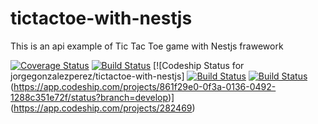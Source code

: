 # tictactoe-with-nestjs

This is an api example of Tic Tac Toe game with Nestjs frawework

[![Coverage Status](https://coveralls.io/repos/github/jorgegonzalezperez/tictactoe-with-nestjs/badge.svg?branch=develop)](https://coveralls.io/github/jorgegonzalezperez/tictactoe-with-nestjs?branch=develop) [![Build Status](https://travis-ci.org/jorgegonzalezperez/tictactoe-with-nestjs.svg?branch=develop)](https://travis-ci.org/jorgegonzalezperez/tictactoe-with-nestjs) [![Codeship Status for jorgegonzalezperez/tictactoe-with-nestjs] [![Build Status](https://ci.appveyor.com/api/projects/status/7a0qg6c5h7xo59sr/branch/develop?svg=true)](https://ci.appveyor.com/project/git-lfs/git-lfs/branch/develop) [![Build Status](https://circleci.com/gh/jorgegonzalezperez/tictactoe-with-nestjs.svg?style=shield&circle-token=73fa9aaf7851c584ab31045fa108b038c621b822)](https://circleci.com/gh/jorgegonzalezperez/tictactoe-with-nestjs) (https://app.codeship.com/projects/861f29e0-0f3a-0136-0492-1288c351e72f/status?branch=develop)](https://app.codeship.com/projects/282469)